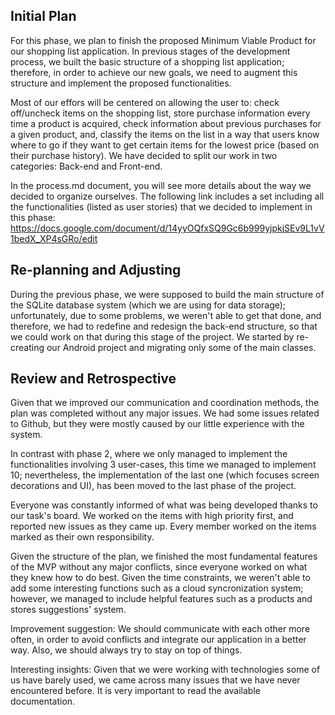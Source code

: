 ## Initial Plan

For this phase, we plan to finish the proposed Minimum Viable Product for our shopping list application. In previous stages of the development process, we built the basic structure of a shopping list application; therefore, in order to achieve our new goals, we need to augment this structure and implement the proposed functionalities.

Most of our effors will be centered on allowing the user to: check off/uncheck items on the shopping list, store purchase information every time a product is acquired, check information about previous purchases for a given product, and, classify the items on the list in a way that users know where to go if they want to get certain items for the lowest price (based on their purchase history). We have decided to split our work in two categories: Back-end and Front-end.

In the process.md document, you will see more details about the way we decided to organize ourselves. The following link includes a set including all the functionalities (listed as user stories) that we decided to implement in this phase:
https://docs.google.com/document/d/14yyOQfxSQ9Gc6b999yjpkjSEv9L1vV1bedX_XP4sGRo/edit

## Re-planning and Adjusting 
During the previous phase, we were supposed to build the main structure of the SQLite database system (which we are using for data storage); unfortunately, due to some problems, we weren't able to get that done, and therefore, we had to redefine and redesign the back-end structure, so that we could work on that during this stage of the project. We started by re-creating our Android project and migrating only some of the main classes.

## Review and Retrospective
Given that we improved our communication and coordination methods, the plan was completed without any major issues. We had some issues related to Github, but they were mostly caused by our little experience with the system.

In contrast with phase 2, where we only managed to implement the functionalities involving 3 user-cases, this time we managed to implement 10; nevertheless, the implementation of the last one (which focuses screen decorations and UI), has been moved to the last phase of the project.

Everyone was constantly informed of what was being developed thanks to our task's board. We worked on the items with high priority first, and reported new issues as they came up. Every member worked on the items marked as their own responsibility. 

Given the structure of the plan, we finished the most fundamental features of the MVP without any major conflicts, since everyone worked on what they knew how to do best. Given the time constraints, we weren't able to add some interesting functions such as a cloud syncronization system; however, we managed to include helpful features such as a products and stores suggestions' system.

Improvement suggestion: We should communicate with each other more often, in order to avoid conflicts and integrate our application in a better way. Also, we should always try to stay on top of things.

Interesting insights: Given that we were working with technologies some of us have barely used, we came across many issues that we have never encountered before. It is very important to read the available documentation.
